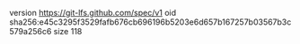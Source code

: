 version https://git-lfs.github.com/spec/v1
oid sha256:e45c3295f3529fafb676cb696196b5203e6d657b167257b03567b3c579a256c6
size 118
